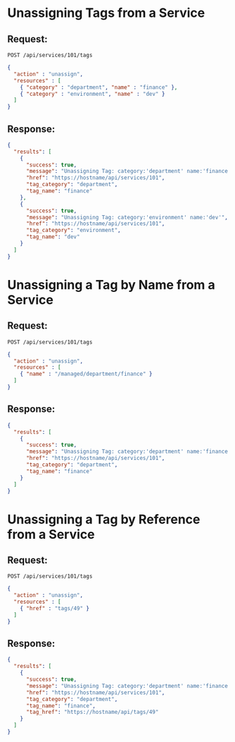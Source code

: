 # Unassigning Tags from a Service

## Request:

    POST /api/services/101/tags

``` json
{
  "action" : "unassign",
  "resources" : [
    { "category" : "department", "name" : "finance" },
    { "category" : "environment", "name" : "dev" }
  ]
}
```

## Response:

``` json
{
  "results": [
    {
      "success": true,
      "message": "Unassigning Tag: category:'department' name:'finance'",
      "href": "https://hostname/api/services/101",
      "tag_category": "department",
      "tag_name": "finance"
    },
    {
      "success": true,
      "message": "Unassigning Tag: category:'environment' name:'dev'",
      "href": "https://hostname/api/services/101",
      "tag_category": "environment",
      "tag_name": "dev"
    }
  ]
}
```

# Unassigning a Tag by Name from a Service

## Request:

    POST /api/services/101/tags

``` json
{
  "action" : "unassign",
  "resources" : [
    { "name" : "/managed/department/finance" }
  ]
}
```

## Response:

``` json
{
  "results": [
    {
      "success": true,
      "message": "Unassigning Tag: category:'department' name:'finance'",
      "href": "https://hostname/api/services/101",
      "tag_category": "department",
      "tag_name": "finance"
    }
  ]
}
```

# Unassigning a Tag by Reference from a Service

## Request:

    POST /api/services/101/tags

``` json
{
  "action" : "unassign",
  "resources" : [
    { "href" : "tags/49" }
  ]
}
```

## Response:

``` json
{
  "results": [
    {
      "success": true,
      "message": "Unassigning Tag: category:'department' name:'finance'",
      "href": "https://hostname/api/services/101",
      "tag_category": "department",
      "tag_name": "finance",
      "tag_href": "https://hostname/api/tags/49"
    }
  ]
}
```

